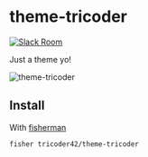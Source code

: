 # theme-tricoder

[![Slack Room][slack-badge]][slack-link]

Just a theme yo!

![theme-tricoder]

## Install

With [fisherman]

```
fisher tricoder42/theme-tricoder
```

[slack-link]: https://fisherman-wharf.herokuapp.com
[slack-badge]: https://fisherman-wharf.herokuapp.com/badge.svg
[fisherman]: https://github.com/fisherman/fisherman
[theme-tricoder]: https://cloud.githubusercontent.com/assets/8317250/13661599/777665a2-e6d7-11e5-9078-eae115fa140a.png
